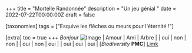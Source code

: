 +++
title = "Mortelle Randonnée"
description = "Un jeu génial "
date = 2022-07-22T00:00:00Z
draft = false

[taxonomies]
tags = ["Esquive les flêches ou meurs pour l'éternité !"]

[extra]
toc = true
+++
*Bonjour*
![Image](https://biodiversitypmc.sibils.org/img/logo_banner.7ff68d4d.png)
| Amour | Ami  | Arbre   |
| oui | non | non |
| oui   | non    | oui |
| oui   | oui    | oui |
[*Biodiversity* **PMC**] [Limk](https://biodiversitypmc.sibils.org/)
